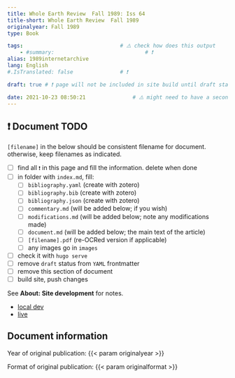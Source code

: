 ```yaml
---
title: Whole Earth Review  Fall 1989: Iss 64
title-short: Whole Earth Review  Fall 1989
originalyear: Fall 1989
type: Book

tags:								# ⚠️ check how does this output
	- #summary: 							# ❗
alias: 1989internetarchive
lang: English
#.IsTranslated: false				# ❗

draft: true	# ❗ page will not be included in site build until draft status is changed

date: 2021-10-23 08:50:21				# ⚠️ might need to have a second step to update this
---
```


## ❗ Document TODO

`[filename]` in the below should be consistent filename for document. otherwise, keep filenames as indicated.

- [ ] find all 	`❗` in this page and fill the information. delete when done
- [ ] in folder with `index.md`, fill:
  - [ ] `bibliography.yaml`		(create with zotero)
  - [ ] `bibliography.bib` 		(create with zotero)
  - [ ] `bibliography.json` 	(create with zotero)
  - [ ] `commentary.md` 		(will be added below; if you wish)
  - [ ] `modifications.md` 		(will be added below; note any modifications made)
  - [ ] `document.md` 			(will be added below; the main text of the article)
  - [ ] `[filename].pdf` 		(re-OCRed version if applicable)
  - [ ] any images go in `images`
- [ ] check it with `hugo serve`
- [ ] remove `draft` status from `YAML` frontmatter
- [ ] remove this section of document
- [ ] build site, push changes

See **About: Site development** for notes. 

* [local dev](http://localhost:1313/about/site-development/)
* [live](https://ragynotes.github.io/about/site-development/)


## Document information

Year of original publication: {{< param originalyear >}}

Format of original publication:  {{< param originalformat >}}











